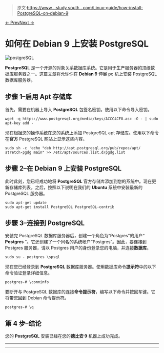 > 原文:[https://www . study south . com/Linux-guide/how-install-PostgreSQL-on-debian-9](https://www.studytonight.com/linux-guide/how-to-install-postgresql-on-debian-9)

[← Prev](/linux-guide/how-to-install-pycharm-on-ubuntu-1804 "Install PyCharm on Ubuntu 18.04")[Next →](/linux-guide/how-to-setup-a-nginx-reverse-proxy "Setup A Nginx Reverse Proxy")

# 如何在 Debian 9 上安装 PostgreSQL

![postgreSQL](../Images/b6289854239d5e39ec5e1b277b4c8ef5.png)

**PostgreSQL** 是一个开源的对象关系数据库系统。它是用于生产服务器的顶级数据库服务器之一。这篇文章将允许你在 **Debian 9** 伸展 pc 机上安装 PostgreSQL 数据库服务器。

## 步骤 1–启用 Apt 存储库

首先，需要在机器上导入 **PostgreSQL** 包签名密钥。使用以下命令导入密钥。

```
wget -q https://www.postgresql.org/media/keys/ACCC4CF8.asc -O - | sudo apt-key add -
```

现在根据您的操作系统在您的系统上添加 PostgreSQL apt 存储库。使用以下命令在**官方** PostgreSQL 网站上显示这些内容。

```
sudo sh -c 'echo "deb http://apt.postgresql.org/pub/repos/apt/ stretch-pgdg main" >> /etc/apt/sources.list.d/pgdg.list
```

## 步骤 2–在 Debian 9 上安装 PostgreSQL

此时此刻，您已经成功地将 **PostgreSQL** 官方存储库添加到您的系统中。现在更新存储库列表。之后，按照以下说明在我们的 **Ubuntu** 系统中安装最新的 PostgreSQL 服务器。

```
sudo apt-get update
sudo apt-get install PostgreSQL PostgreSQL-contrib
```

## 步骤 3–连接到 PostgreSQL

安装完 PostgreSQL 数据库服务器后，创建一个角色为“Postgres”的用户“ **Postgres** ”。它还创建了一个同名的系统帐户“Postgres”。因此，要连接到 Postgres 服务器，请以 Postgres 用户的身份登录您的电脑，并连接**数据库**。

```
sudo su - postgres \spsql
```

现在您已经登录到 **PostgreSQL** 数据库服务器。使用数据库命令**提示符**中的以下命令验证登录详细信息。

```
postgres-# \conninfo
```

要断开与 PostgreSQL 数据库的连接**命令提示符**，编写以下命令并按回车键。它将带您回到 Debian 命令提示符。

```
postgres-# \q
```

## 第 4 步–结论

您的 **PostgreSQL** 安装已经在您的**德比安 9** 机器上成功完成。

* * *

* * *